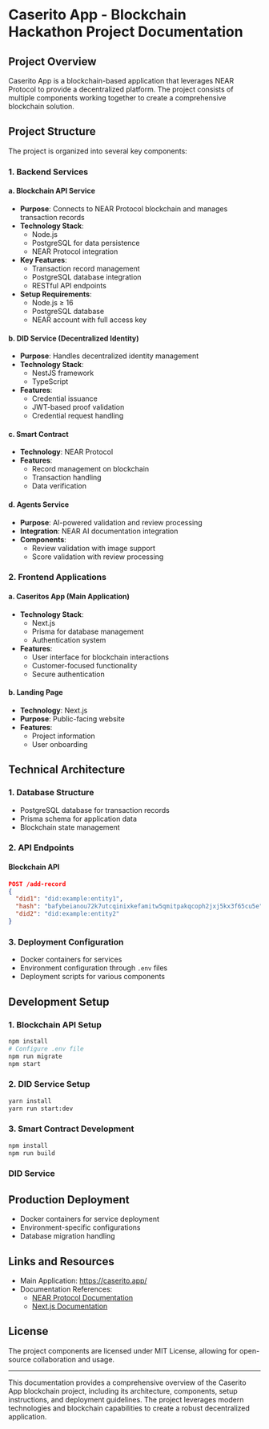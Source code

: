 
# Caserito App - Blockchain Hackathon Project Documentation

## Project Overview
Caserito App is a blockchain-based application that leverages NEAR Protocol to provide a decentralized platform. The project consists of multiple components working together to create a comprehensive blockchain solution.

## Project Structure
The project is organized into several key components:

### 1. Backend Services

#### a. Blockchain API Service
- **Purpose**: Connects to NEAR Protocol blockchain and manages transaction records
- **Technology Stack**:
  - Node.js
  - PostgreSQL for data persistence
  - NEAR Protocol integration
- **Key Features**:
  - Transaction record management
  - PostgreSQL database integration
  - RESTful API endpoints
- **Setup Requirements**:
  - Node.js ≥ 16
  - PostgreSQL database
  - NEAR account with full access key

#### b. DID Service (Decentralized Identity)
- **Purpose**: Handles decentralized identity management
- **Technology Stack**:
  - NestJS framework
  - TypeScript
- **Features**:
  - Credential issuance
  - JWT-based proof validation
  - Credential request handling

#### c. Smart Contract
- **Technology**: NEAR Protocol
- **Features**: 
  - Record management on blockchain
  - Transaction handling
  - Data verification

#### d. Agents Service
- **Purpose**: AI-powered validation and review processing
- **Integration**: NEAR AI documentation integration
- **Components**:
  - Review validation with image support
  - Score validation with review processing

### 2. Frontend Applications

#### a. Caseritos App (Main Application)
- **Technology Stack**:
  - Next.js
  - Prisma for database management
  - Authentication system
- **Features**:
  - User interface for blockchain interactions
  - Customer-focused functionality
  - Secure authentication

#### b. Landing Page
- **Technology**: Next.js
- **Purpose**: Public-facing website
- **Features**:
  - Project information
  - User onboarding

## Technical Architecture

### 1. Database Structure
- PostgreSQL database for transaction records
- Prisma schema for application data
- Blockchain state management

### 2. API Endpoints

#### Blockchain API
```json
POST /add-record
{
  "did1": "did:example:entity1",
  "hash": "bafybeianou72k7utcqinixkefamitw5qmitpakqcoph2jxj5kx3f65cu5e",
  "did2": "did:example:entity2"
}
```

### 3. Deployment Configuration
- Docker containers for services
- Environment configuration through `.env` files
- Deployment scripts for various components

## Development Setup

### 1. Blockchain API Setup
```bash
npm install
# Configure .env file
npm run migrate
npm start
```

### 2. DID Service Setup
```bash
yarn install
yarn run start:dev
```

### 3. Smart Contract Development
```bash
npm install
npm run build
```


### DID Service


## Production Deployment
- Docker containers for service deployment
- Environment-specific configurations
- Database migration handling

## Links and Resources
- Main Application: https://caserito.app/
- Documentation References:
  - [NEAR Protocol Documentation](https://docs.near.org/)
  - [Next.js Documentation](https://nextjs.org/docs)

## License
The project components are licensed under MIT License, allowing for open-source collaboration and usage.

---

This documentation provides a comprehensive overview of the Caserito App blockchain project, including its architecture, components, setup instructions, and deployment guidelines. The project leverages modern technologies and blockchain capabilities to create a robust decentralized application.

